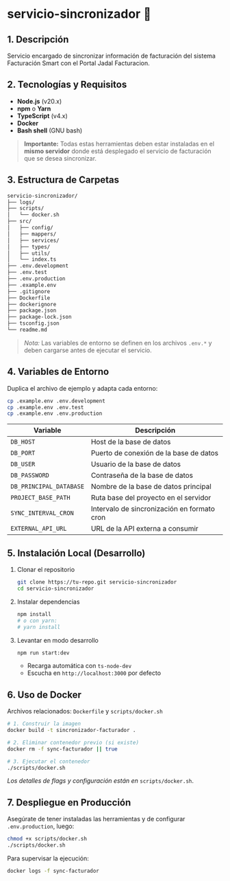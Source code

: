 # servicio-sincronizador 🚀

## 1. Descripción  
Servicio encargado de sincronizar información de facturación del sistema Facturación Smart con el Portal Jadal Facturacion.

## 2. Tecnologías y Requisitos  

- **Node.js** (v20.x)  
- **npm** o **Yarn**  
- **TypeScript** (v4.x)  
- **Docker**  
- **Bash shell** (GNU bash)  

> **Importante:** Todas estas herramientas deben estar instaladas en el **mismo servidor** donde está desplegado el servicio de facturación que se desea sincronizar.

## 3. Estructura de Carpetas  

```bash
servicio-sincronizador/
├── logs/
├── scripts/
│   └── docker.sh
├── src/
│   ├── config/
│   ├── mappers/
│   ├── services/
│   ├── types/
│   ├── utils/
│   └── index.ts
├── .env.development
├── .env.test
├── .env.production
├── .example.env
├── .gitignore
├── Dockerfile
├── dockerignore
├── package.json
├── package-lock.json
├── tsconfig.json
└── readme.md
```
> *Nota:* Las variables de entorno se definen en los archivos `.env.*` y deben cargarse antes de ejecutar el servicio.

## 4. Variables de Entorno  

Duplica el archivo de ejemplo y adapta cada entorno:
```bash
cp .example.env .env.development
cp .example.env .env.test
cp .example.env .env.production
```

| Variable                | Descripción                                      |
|-------------------------|--------------------------------------------------|
| `DB_HOST`               | Host de la base de datos                         |
| `DB_PORT`               | Puerto de conexión de la base de datos           |
| `DB_USER`               | Usuario de la base de datos                      |
| `DB_PASSWORD`           | Contraseña de la base de datos                   |
| `DB_PRINCIPAL_DATABASE` | Nombre de la base de datos principal             |
| `PROJECT_BASE_PATH`     | Ruta base del proyecto en el servidor            |
| `SYNC_INTERVAL_CRON`    | Intervalo de sincronización en formato cron      |
| `EXTERNAL_API_URL`      | URL de la API externa a consumir                 |

## 5. Instalación Local (Desarrollo)  

1. Clonar el repositorio  
   ```bash
   git clone https://tu-repo.git servicio-sincronizador
   cd servicio-sincronizador
   ```
2. Instalar dependencias  
   ```bash
   npm install
   # o con yarn:
   # yarn install
   ```
3. Levantar en modo desarrollo  
   ```bash
   npm run start:dev
   ```
   - Recarga automática con `ts-node-dev`  
   - Escucha en `http://localhost:3000` por defecto

## 6. Uso de Docker  

Archivos relacionados: `Dockerfile` y `scripts/docker.sh`

```bash
# 1. Construir la imagen
docker build -t sincronizador-facturador .

# 2. Eliminar contenedor previo (si existe)
docker rm -f sync-facturador || true

# 3. Ejecutar el contenedor
./scripts/docker.sh
```

*Los detalles de flags y configuración están en* `scripts/docker.sh`.

## 7. Despliegue en Producción  

Asegúrate de tener instaladas las herramientas y de configurar `.env.production`, luego:

```bash
chmod +x scripts/docker.sh
./scripts/docker.sh
```

Para supervisar la ejecución:

```bash
docker logs -f sync-facturador
```


